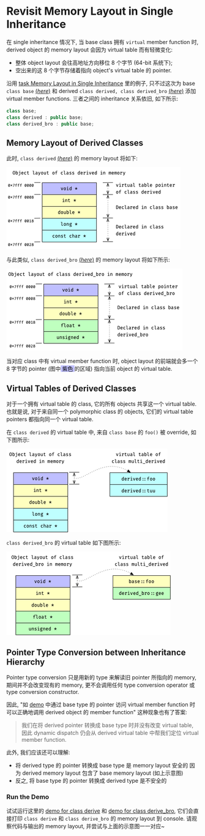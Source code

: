 # Revisit Memory Layout in Single Inheritance

在 single inheritance 情况下, 当 base class 拥有 `virtual` member function 时, derived object 的 memory layout 会因为 virtual table 而有轻微变化:
- 整体 object layout 会往高地址方向移位 8 个字节 (64-bit 系统下);
- 空出来的这 8 个字节存储着指向 object's virtual table 的 pointer.

沿用
[task Memory Layout in Single Inheritance](course://Classes/Inheritance/Single_Inheritance_Memory_Layout) 
里的例子, 只不过这次为 base `class base`
[(*here*)](psi_element://__only_for_anchor_used__memory_layout_base_with_vtable)
和 derived `class derived, class derived_bro`
[(*here*)](psi_element://__only_for_anchor_used__memory_layout_derived_with_vtable)
添加 virtual member functions.
三者之间的 inheritance 关系依旧, 如下所示:
```c++
class base;
class derived : public base;
class derived_bro : public base;
```

## Memory Layout of Derived Classes

此时, `class derived`
[(*here*)](psi_element://__only_for_anchor_used__memory_layout_derived_with_vtable)
的 memory layout 将如下:

![Object Layout of class derived with vtable](pics/derived_vtable.png)

与此类似, `class derived_bro`
[(*here*)](psi_element://__only_for_anchor_used__memory_layout_derived_bro_with_vtable)
的 memory layout 将如下所示:

![Object Layout of class derived bro with vtable](pics/derived_bro_vtable.png)

当对应 class 中有 virtual member function 时, object layout 的前端就会多一个 8 字节的 pointer
(图中<span style="background: #bfbfff; color: black"> 紫色 </span>的区域) 指向当前 object 的 virtual table.

## Virtual Tables of Derived Classes

对于一个拥有 virtual table 的 class, 它的所有 objects 共享这一个 virtual table.
也就是说, 对于来自同一个 polymorphic class 的 objects, 它们的 virtual table pointers 都指向同一个 virtual table.

在 `class derived` 的 virtual table 中, 来自 `class base` 的 `foo()` 被 override, 如下图所示:

![Object Layout of class derived bro with vtable](pics/derived_vtable_link.png)

`class derived_bro` 的 virtual table 如下图所示:

![Object Layout of class derived bro with vtable](pics/derived_bro_vtable_link.png)

## Pointer Type Conversion between Inheritance Hierarchy

Pointer type conversion 只是用新的 type 来解读旧 pointer 所指向的 memory, 期间并不会改变现有的 memory, 更不会调用任何 type conversion operator 或 type conversion constructor.

因此,
"如
[demo](psi_element://VirtualPureSpecifier_Virtual_Test)
中通过 base type 的 pointer 访问 virtual member function 时可以正确地调用 derived object 的 member function"
这种现象也有了答案:
> 我们在将 derived pointer 转换成 base type 时并没有改变 virtual table, 因此 dynamic dispatch 仍会从 derived virtual table 中帮我们定位 virtual member function.

此外, 我们应该还可以理解:
- 将 derived type 的 pointer 转换成 base type 是 memory layout 安全的 
  因为 derived memory layout 包含了 base memory layout (如上示意图)
- 反之, 将 base type 的 pointer 转换成 derived type 是不安全的

### Run the Demo

试试运行这里的
[demo for class derive](psi_element://RevisitSingleInheritanceMemoryLayout_DerivedMemoryLayout_Test) 和
[demo for class derive_bro](psi_element://RevisitSingleInheritanceMemoryLayout_DerivedBroMemoryLayout_Test),
它们会直接打印 `class derive` 和 `class derive_bro` 的 memory layout 到 console.
请观察代码与输出的 memory layout, 并尝试与上面的示意图一一对应~
